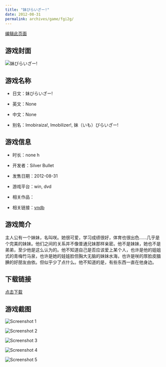 ```yaml
---
title: "妹びらいざー!"
date: 2012-08-31
permalink: archives/game/fgi2g/
---
```

[编辑此页面](https://github.com/ACG-3/ADV3-source/blob/main/source/_posts/%E5%A6%B9%E3%81%B3%E3%82%89%E3%81%84%E3%81%96%E3%83%BC%21.md)

## 游戏封面

![妹びらいざー!](https://pan.timero.xyz/d/onedrive/img_lib_001/%E5%A6%B9%E3%81%B3%E3%82%89%E3%81%84%E3%81%96%E3%83%BC!_cover.avif)


## 游戏名称

- 日文：妹びらいざー!
- 英文：None
- 中文：None

- 别名：Imobiraiza!, Imobilizer!, 妹（いも）びらいざー!


## 游戏信息

- 时长：none h
- 开发者：Silver Bullet
- 发售日期：2012-08-31
- 游戏平台：win, dvd
- 相关作品：

- 相关链接：[vndb](https://vndb.org/v9168)


## 游戏简介

主人公有一个妹妹，名叫咲。她很可爱，学习成绩很好，体育也很出色......几乎是个完美的妹妹。他们之间的关系并不像普通兄妹那样亲密。他不是妹妹，她也不是弟弟，至少他是这么认为的。他不知道自己是否应该爱上某个人，也许是他的姐姐式的青梅竹马泉，也许是她的娃娃脸但胸大无脑的妹妹水海，也许是咲的厚脸皮腼腆的好朋友由依。但似乎少了点什么。他不知道的是，有些东西一直在他身边。




## 下载链接

[点击下载](https://pan.timero.xyz/onedrive/adv_lib_001/%E5%A6%B9%E3%81%B3%E3%82%89%E3%81%84%E3%81%96%E3%83%BC%21)


## 游戏截图


![Screenshot 1](https://pan.timero.xyz/d/onedrive/img_lib_001/%E5%A6%B9%E3%81%B3%E3%82%89%E3%81%84%E3%81%96%E3%83%BC!_Screenshot_1.avif)

![Screenshot 2](https://pan.timero.xyz/d/onedrive/img_lib_001/%E5%A6%B9%E3%81%B3%E3%82%89%E3%81%84%E3%81%96%E3%83%BC!_Screenshot_2.avif)

![Screenshot 3](https://pan.timero.xyz/d/onedrive/img_lib_001/%E5%A6%B9%E3%81%B3%E3%82%89%E3%81%84%E3%81%96%E3%83%BC!_Screenshot_3.avif)

![Screenshot 4](https://pan.timero.xyz/d/onedrive/img_lib_001/%E5%A6%B9%E3%81%B3%E3%82%89%E3%81%84%E3%81%96%E3%83%BC!_Screenshot_4.avif)

![Screenshot 5](https://pan.timero.xyz/d/onedrive/img_lib_001/%E5%A6%B9%E3%81%B3%E3%82%89%E3%81%84%E3%81%96%E3%83%BC!_Screenshot_5.avif)

